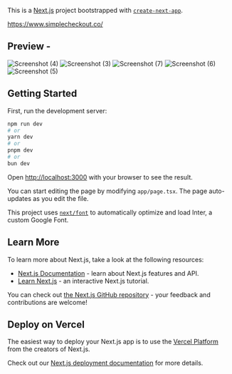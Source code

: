 This is a [Next.js](https://nextjs.org/) project bootstrapped with [`create-next-app`](https://github.com/vercel/next.js/tree/canary/packages/create-next-app).

https://www.simplecheckout.co/
## Preview - 
![Screenshot (4)](https://github.com/nikhilnagargit/simple-checkout-application/assets/44896376/7a244cac-b62a-4ba7-8e33-e991c0086b77)
![Screenshot (3)](https://github.com/nikhilnagargit/simple-checkout-application/assets/44896376/2b2b178e-63a0-4774-a0a6-5aa87d21992a)
![Screenshot (7)](https://github.com/nikhilnagargit/simple-checkout-application/assets/44896376/08599445-18b3-44fe-a58b-9dc575e4cf3c)
![Screenshot (6)](https://github.com/nikhilnagargit/simple-checkout-application/assets/44896376/8c8e39f8-0a8d-4dc2-9d1a-4149f6b928ad)
![Screenshot (5)](https://github.com/nikhilnagargit/simple-checkout-application/assets/44896376/f6f98e46-44e0-46b4-b161-73a1e1d51ae4)


## Getting Started

First, run the development server:

```bash
npm run dev
# or
yarn dev
# or
pnpm dev
# or
bun dev
```

Open [http://localhost:3000](http://localhost:3000) with your browser to see the result.

You can start editing the page by modifying `app/page.tsx`. The page auto-updates as you edit the file.

This project uses [`next/font`](https://nextjs.org/docs/basic-features/font-optimization) to automatically optimize and load Inter, a custom Google Font.

## Learn More

To learn more about Next.js, take a look at the following resources:

- [Next.js Documentation](https://nextjs.org/docs) - learn about Next.js features and API.
- [Learn Next.js](https://nextjs.org/learn) - an interactive Next.js tutorial.

You can check out [the Next.js GitHub repository](https://github.com/vercel/next.js/) - your feedback and contributions are welcome!

## Deploy on Vercel

The easiest way to deploy your Next.js app is to use the [Vercel Platform](https://vercel.com/new?utm_medium=default-template&filter=next.js&utm_source=create-next-app&utm_campaign=create-next-app-readme) from the creators of Next.js.

Check out our [Next.js deployment documentation](https://nextjs.org/docs/deployment) for more details.

